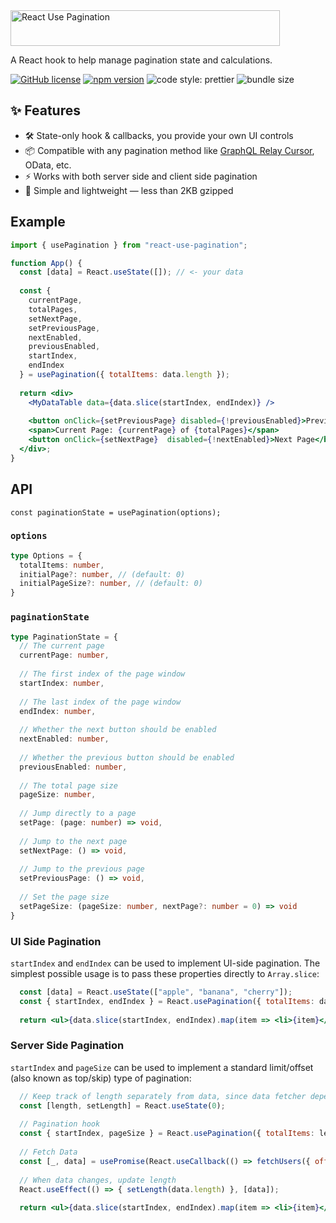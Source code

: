 <img src='https://github.com/erictooth/react-use-pagination/raw/master/media/react-use-pagination.png' height='57' width='431' alt='React Use Pagination' />

A React hook to help manage pagination state and calculations.

[![GitHub license](https://img.shields.io/badge/license-MIT-blue.svg?style=flat-square)](https://github.com/erictooth/react-smart-promise/blob/master/LICENSE) [![npm version](https://img.shields.io/npm/v/react-use-pagination.svg?style=flat-square)](https://www.npmjs.com/package/react-use-pagination) ![code style: prettier](https://img.shields.io/badge/code_style-prettier-ff69b4.svg?style=flat-square) ![bundle size](https://badgen.net/bundlephobia/minzip/react-use-pagination@latest)

## ✨ Features
- 🛠 State-only hook & callbacks, you provide your own UI controls
- 📦 Compatible with any pagination method like [GraphQL Relay Cursor](https://facebook.github.io/relay/graphql/connections.htm), OData, etc.
- ⚡️ Works with both server side and client side pagination
- 🐜 Simple and lightweight — less than 2KB gzipped

## Example
```jsx
import { usePagination } from "react-use-pagination";

function App() {
  const [data] = React.useState([]); // <- your data
  
  const {
    currentPage, 
    totalPages, 
    setNextPage, 
    setPreviousPage,
    nextEnabled,
    previousEnabled,
    startIndex,
    endIndex
  } = usePagination({ totalItems: data.length });
  
  return <div>
    <MyDataTable data={data.slice(startIndex, endIndex)} />
    
    <button onClick={setPreviousPage} disabled={!previousEnabled}>Previous Page</button>
    <span>Current Page: {currentPage} of {totalPages}</span>
    <button onClick={setNextPage}  disabled={!nextEnabled}>Next Page</button>
  </div>;
}
```

## API
`const paginationState = usePagination(options);`

### `options`

```ts
type Options = {
  totalItems: number,
  initialPage?: number, // (default: 0)
  initialPageSize?: number, // (default: 0)
}
```

### `paginationState`

```ts
type PaginationState = {
  // The current page
  currentPage: number,
  
  // The first index of the page window
  startIndex: number,
  
  // The last index of the page window
  endIndex: number,
  
  // Whether the next button should be enabled
  nextEnabled: number,
  
  // Whether the previous button should be enabled
  previousEnabled: number,
  
  // The total page size
  pageSize: number,
 
  // Jump directly to a page
  setPage: (page: number) => void,
  
  // Jump to the next page
  setNextPage: () => void,
  
  // Jump to the previous page
  setPreviousPage: () => void,
  
  // Set the page size
  setPageSize: (pageSize: number, nextPage?: number = 0) => void
}
```

### UI Side Pagination
`startIndex` and `endIndex` can be used to implement UI-side pagination. The simplest possible usage is to pass these properties directly to `Array.slice`:

```jsx
  const [data] = React.useState(["apple", "banana", "cherry"]);
  const { startIndex, endIndex } = React.usePagination({ totalItems: data.length, initialPageSize: 1 });
  
  return <ul>{data.slice(startIndex, endIndex).map(item => <li>{item}</li>)}</ul>
```

### Server Side Pagination
`startIndex` and `pageSize` can be used to implement a standard limit/offset (also known as top/skip) type of pagination:

```jsx
  // Keep track of length separately from data, since data fetcher depends on pagination state
  const [length, setLength] = React.useState(0);
  
  // Pagination hook
  const { startIndex, pageSize } = React.usePagination({ totalItems: length, initialPageSize: 1 });
  
  // Fetch Data
  const [_, data] = usePromise(React.useCallback(() => fetchUsers({ offset: startIndex, limit: pageSize }), [startIndex, pageSize]));
  
  // When data changes, update length
  React.useEffect(() => { setLength(data.length) }, [data]);
  
  return <ul>{data.slice(startIndex, endIndex).map(item => <li>{item}</li>)}</ul>
```
